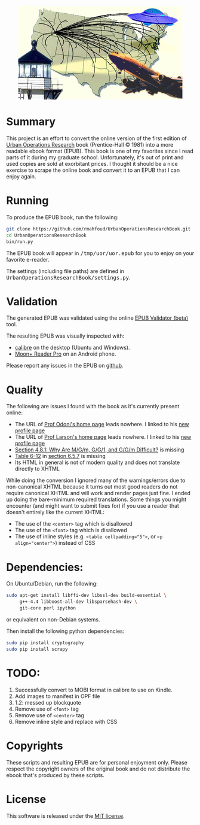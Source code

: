 <div style="text-align:center">

![UOR Map](https://raw.githubusercontent.com/rmahfoud/UrbanOperationsResearchBook/master/map3.jpg)

</div>

# Summary

This project is an effort to convert the online version of the first edition of [Urban Operations Research](http://web.mit.edu/urban_or_book/www/book/) book (Prentice-Hall © 1981) into a more readable ebook format (EPUB). This book is one of my favorites since I read parts of it during my graduate school. Unfortunately, it's out of print and used copies are sold at exorbitant prices. I thought it should be a nice exercise to scrape the online book and convert it to an EPUB that I can enjoy again.

# Running

To produce the EPUB book, run the following: 

```bash
git clone https://github.com/rmahfoud/UrbanOperationsResearchBook.git
cd UrbanOperationsResearchBook
bin/run.py
```

The EPUB book will appear in <tt>/tmp/uor/uor.epub</tt> for you to enjoy on your favorite e-reader.

The settings (including file paths) are defined in <tt>UrbanOperationsResearchBook/settings.py</tt>.

# Validation

The generated EPUB was validated using the online [EPUB Validator (beta)](http://validator.idpf.org/application/validate) tool.

The resulting EPUB was visually inspected with:

- [calibre](https://calibre-ebook.com/) on the desktop (Ubuntu and Windows).
- [Moon+ Reader Pro](http://www.moondownload.com/) on an Android phone.

Please report any issues in the EPUB on [github](https://github.com/rmahfoud/UrbanOperationsResearchBook/issues).

# Quality

The following are issues I found with the book as it's currently present online:

- The URL of [Prof Odoni's home page](http://web.mit.edu/orc/www/faculty/odoni.html) leads nowhere. I linked to his [new profile page](https://cee.mit.edu/odoni)
- The URL of [Prof Larson's home page](http://www-caes.mit.edu/people/larson.html) leads nowhere. I linked to his [new profile page](https://esd.mit.edu/Faculty_Pages/larson/larson.htm)
- [Section 4.8.1: Why Are M/G/m, G/G/1, and G/G/m Difficult?](http://web.mit.edu/urban_or_book/www/book/chapter4/4.8.1.html) is missing
- [Table 6-12](http://web.mit.edu/urban_or_book/www/book/chapter6/images6/Table6-12.gif) in [section 6.5.7](http://web.mit.edu/urban_or_book/www/book/chapter6/6.5.7.html) is missing 
- Its HTML in general is not of modern quality and does not translate directly to XHTML

While doing the conversion I ignored many of the warnings/errors due to non-canonical XHTML because it turns out most good readers do not require canonical XHTML and will work and render pages just fine. I ended up doing the bare-minimum required translations. Some things you might encounter (and might want to submit fixes for) if you use a reader that doesn't entirely like the current XHTML:

- The use of the ```<center>``` tag which is disallowed
- The use of the ```<font>``` tag which is disallowed
- The use of inline styles (e.g. ```<table cellpadding="5">```, or ```<p align="center">```) instead of CSS

# Dependencies:

On Ubuntu/Debian, run the following:

```bash
sudo apt-get install libffi-dev libssl-dev build-essential \
     g++-4.4 libboost-all-dev libsparsehash-dev \
     git-core perl ipython
```

or equivalent on non-Debian systems. 

Then install the following python dependencies:

```bash
sudo pip install cryptography
sudo pip install scrapy
```

# TODO:

1. Successfully convert to MOBI format in calibre to use on Kindle.
1. Add images to manifest in OPF file
1. 1.2: messed up blockquote
1. Remove use of ```<font>``` tag
1. Remove use of ```<center>``` tag
1. Remove inline style and replace with CSS

# Copyrights

These scripts and resulting EPUB are for personal enjoyment only. Please respect the copyright owners of the original book and do not distribute the ebook that's produced by these scripts.
 
# License

This software is released under the [MIT license](https://opensource.org/licenses/MIT).
